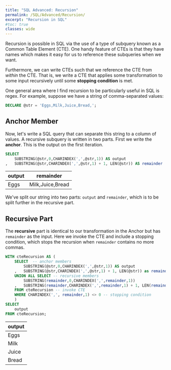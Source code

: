 ```yaml
---
title: "SQL Advanced: Recursion"
permalink: /SQL/Advanced/Recursion/
excerpt: "Recursion in SQL"
#toc: true
classes: wide
---
```


Recursion is possible in SQL via the use of a type of subquery known as a Common Table Element (CTE).
One handy feature of CTEs is that they have names which makes it easy for us to reference these subqueries when we want.

Furthermore, we can write CTEs such that we reference the CTE from _within_ the CTE. 
That is, we write a CTE that applies some transformation to some input recursively until some __stopping condition__ is met.

One general area where I find recursion to be particularly useful in SQL is regex. 
For example, suppose we have a string of comma-separated values:

```sql
DECLARE @str = 'Eggs,Milk,Juice,Bread,';
```

## Anchor Member

Now, let's write a SQL query that can separate this string to a column of values.
A recursive subquery is written in two parts. First we write the __anchor__. 
This is the output on the first iteration.

```sql
SELECT
	SUBSTRING(@str,0,CHARINDEX(',',@str,1)) AS output
,	SUBSTRING(@str,CHARINDEX(',',@str,1) + 1, LEN(@str)) AS remainder
```

|output|remainder|
|---|---|
|Eggs|Milk,Juice,Bread|

We've split our string into two parts: `output` and `remainder`, which is to be split further in the recursive part.

## Recursive Part

The __recursive__ part is identical to our transformation in the Anchor but has `remainder` as the input.
Here we invoke the CTE and include a stopping condition, which stops the recursion when `remainder` contains no more commas.

```sql
WITH cteRecursion AS (
	SELECT  -- anchor members
		SUBSTRING(@str,0,CHARINDEX(',',@str,1)) AS output
	,	SUBSTRING(@str,CHARINDEX(',',@str,1) + 1, LEN(@str)) as remainder
	UNION ALL SELECT -- recursive members
		SUBSTRING(remainder,0,CHARINDEX(',',remainder,1))
	,	SUBSTRING(remainder,CHARINDEX(',',remainder,1) + 1, LEN(remainder))
	FROM cteRecursion -- invoke CTE
	WHERE CHARINDEX(',', remainder,1) <> 0 -- stopping condition
	)
SELECT 
	output
FROM cteRecursion;	

```

|output|
|---|
|Eggs|
|Milk|
|Juice|
|Bread|

